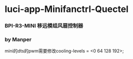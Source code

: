 # luci-app-Minifanctrl-Quectel
### BPI-R3-MINI 移远模组风扇控制器
### by Manper
mini的dts的pwm需要修改cooling-levels = <0 64 128 192>;
